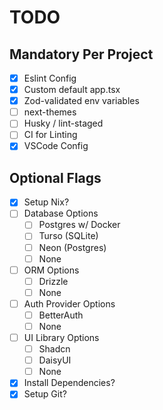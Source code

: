 # TODO

## Mandatory Per Project

- [x] Eslint Config
- [x] Custom default app.tsx
- [x] Zod-validated env variables
- [ ] next-themes
- [ ] Husky / lint-staged
- [ ] CI for Linting
- [x] VSCode Config

## Optional Flags

- [x] Setup Nix?
- [ ] Database Options
  - [ ] Postgres w/ Docker
  - [ ] Turso (SQLite)
  - [ ] Neon (Postgres)
  - [ ] None
- [ ] ORM Options
  - [ ] Drizzle
  - [ ] None
- [ ] Auth Provider Options
  - [ ] BetterAuth
  - [ ] None
- [ ] UI Library Options
  - [ ] Shadcn
  - [ ] DaisyUI
  - [ ] None
- [x] Install Dependencies?
- [x] Setup Git?
